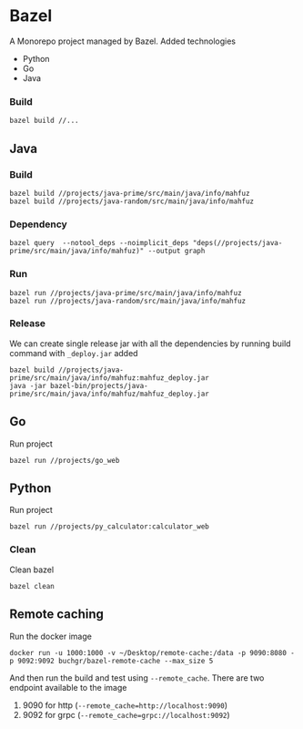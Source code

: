 # Bazel 
A Monorepo project managed by Bazel. Added technologies
* Python
* Go
* Java

### Build
```
bazel build //...
```

## Java

### Build

```
bazel build //projects/java-prime/src/main/java/info/mahfuz
bazel build //projects/java-random/src/main/java/info/mahfuz
```

### Dependency
```
bazel query  --notool_deps --noimplicit_deps "deps(//projects/java-prime/src/main/java/info/mahfuz)" --output graph
```

### Run

```
bazel run //projects/java-prime/src/main/java/info/mahfuz
bazel run //projects/java-random/src/main/java/info/mahfuz
```

### Release 

We can create single release jar with all the dependencies by running build command with `_deploy.jar` added

```
bazel build //projects/java-prime/src/main/java/info/mahfuz:mahfuz_deploy.jar
java -jar bazel-bin/projects/java-prime/src/main/java/info/mahfuz/mahfuz_deploy.jar
```

## Go

Run project
```
bazel run //projects/go_web
```

## Python

Run project
```
bazel run //projects/py_calculator:calculator_web
```

### Clean

Clean bazel 
```
bazel clean
```

## Remote caching

Run the docker image
```
docker run -u 1000:1000 -v ~/Desktop/remote-cache:/data -p 9090:8080 -p 9092:9092 buchgr/bazel-remote-cache --max_size 5
```

And then run the build and test using `--remote_cache`. There are two endpoint available to the image
1. 9090 for http (`--remote_cache=http://localhost:9090`)
2. 9092 for grpc (`--remote_cache=grpc://localhost:9092`)